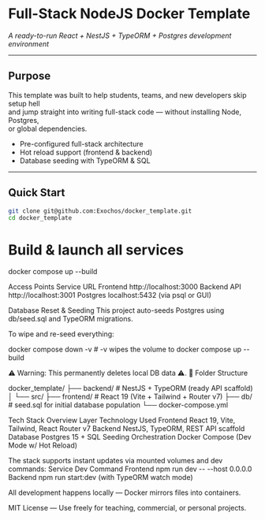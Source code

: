 # Full-Stack NodeJS Docker Template  
_A ready-to-run React + NestJS + TypeORM + Postgres development environment_

---

## Purpose

This template was built to help students, teams, and new developers skip setup hell  
and jump straight into writing full-stack code — without installing Node, Postgres,  
or global dependencies.

- Pre-configured full-stack architecture
- Hot reload support (frontend & backend)
- Database seeding with TypeORM & SQL

---

## Quick Start

```bash
git clone git@github.com:Exochos/docker_template.git
cd docker_template
```

# Build & launch all services
docker compose up --build

Access Points
Service	URL
Frontend	http://localhost:3000
Backend API	http://localhost:3001
Postgres	localhost:5432 (via psql or GUI)



Database Reset & Seeding
This project auto-seeds Postgres using db/seed.sql and TypeORM migrations.

To wipe and re-seed everything:

docker compose down -v # -v wipes the volume to 
docker compose up --build

⚠️ Warning: This permanently deletes local DB data ⚠️.
📁 Folder Structure

docker_template/
├── backend/    	# NestJS + TypeORM (ready API scaffold)
│   └── src/
├── frontend/   	# React 19 (Vite + Tailwind + Router v7)
├── db/         	# seed.sql for initial database population
└── docker-compose.yml

Tech Stack Overview
Layer	Technology Used
Frontend	React 19, Vite, Tailwind, React Router v7
Backend	NestJS, TypeORM, REST API scaffold
Database	Postgres 15 + SQL Seeding
Orchestration	Docker Compose (Dev Mode w/ Hot Reload)

The stack supports instant updates via mounted volumes and dev commands:
Service	Dev Command
Frontend	npm run dev -- --host 0.0.0.0
Backend	npm run start:dev (with TypeORM watch mode)

All development happens locally — Docker mirrors files into containers.

MIT License — Use freely for teaching, commercial, or personal projects.

